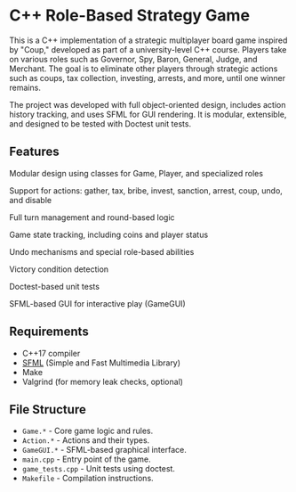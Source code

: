 
# C++ Role-Based Strategy Game

This is a C++ implementation of a strategic multiplayer board game inspired by "Coup," developed as part of a university-level C++ course. Players take on various roles such as Governor, Spy, Baron, General, Judge, and Merchant. The goal is to eliminate other players through strategic actions such as coups, tax collection, investing, arrests, and more, until one winner remains.

The project was developed with full object-oriented design, includes action history tracking, and uses SFML for GUI rendering. It is modular, extensible, and designed to be tested with Doctest unit tests.

## Features

Modular design using classes for Game, Player, and specialized roles

Support for actions: gather, tax, bribe, invest, sanction, arrest, coup, undo, and disable

Full turn management and round-based logic

Game state tracking, including coins and player status

Undo mechanisms and special role-based abilities

Victory condition detection

Doctest-based unit tests

SFML-based GUI for interactive play (GameGUI)

## Requirements

- C++17 compiler
- [SFML](https://www.sfml-dev.org/) (Simple and Fast Multimedia Library)
- Make
- Valgrind (for memory leak checks, optional)



## File Structure

- `Game.*` - Core game logic and rules.
- `Action.*` - Actions and their types.
- `GameGUI.*` - SFML-based graphical interface.
- `main.cpp` - Entry point of the game.
- `game_tests.cpp` - Unit tests using doctest.
- `Makefile` - Compilation instructions.



